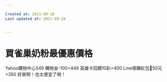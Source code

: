 ```yaml
---

Created at: 2021-09-28
Last updated at: 2021-09-28


---
```


# 買雀巢奶粉最優惠價格


Yahoo購物中心549
購物金-100=449
英雄卡回饋10趴=400
Line導購紅包🧧50元=350
好爽啊！也太便宜了唄！


